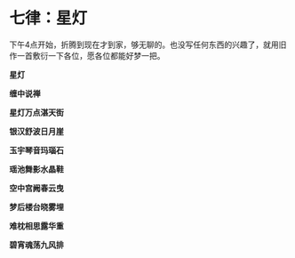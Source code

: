 七律：星灯
====



下午4点开始，折腾到现在才到家，够无聊的。也没写任何东西的兴趣了，就用旧作一首敷衍一下各位，愿各位都能好梦一把。

**星灯**

**缠中说禅**

**星灯万点湛天街**

**银汉舒波日月崖**

**玉宇琴音玛瑙石**

**瑶池舞影水晶鞋**

**空中宫阙春云曳**

**梦后楼台晓雾埋**

**难枕相思露华重**

**碧宵魂荡九风排**
